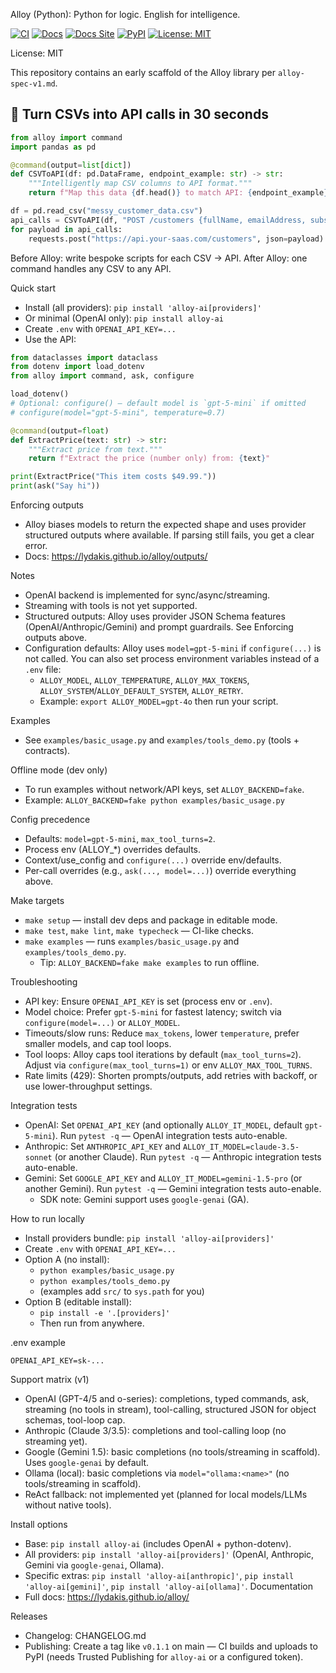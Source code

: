 Alloy (Python): Python for logic. English for intelligence.

[![CI](https://github.com/lydakis/alloy/actions/workflows/ci.yml/badge.svg)](https://github.com/lydakis/alloy/actions/workflows/ci.yml)
[![Docs](https://github.com/lydakis/alloy/actions/workflows/docs.yml/badge.svg)](https://lydakis.github.io/alloy/)
[![Docs Site](https://img.shields.io/badge/docs-website-blue)](https://lydakis.github.io/alloy/)
[![PyPI](https://img.shields.io/pypi/v/alloy-ai.svg)](https://pypi.org/project/alloy-ai/)
[![License: MIT](https://img.shields.io/badge/License-MIT-yellow.svg)](LICENSE)

License: MIT

This repository contains an early scaffold of the Alloy library per `alloy-spec-v1.md`.

## 🚀 Turn CSVs into API calls in 30 seconds

```python
from alloy import command
import pandas as pd

@command(output=list[dict])
def CSVToAPI(df: pd.DataFrame, endpoint_example: str) -> str:
    """Intelligently map CSV columns to API format."""
    return f"Map this data {df.head()} to match API: {endpoint_example}"

df = pd.read_csv("messy_customer_data.csv")
api_calls = CSVToAPI(df, "POST /customers {fullName, emailAddress, subscriptionTier}")
for payload in api_calls:
    requests.post("https://api.your-saas.com/customers", json=payload)
```

Before Alloy: write bespoke scripts for each CSV → API. After Alloy: one command handles any CSV to any API.

Quick start
- Install (all providers): `pip install 'alloy-ai[providers]'`
- Or minimal (OpenAI only): `pip install alloy-ai`
- Create `.env` with `OPENAI_API_KEY=...`
- Use the API:

```python
from dataclasses import dataclass
from dotenv import load_dotenv
from alloy import command, ask, configure

load_dotenv()
# Optional: configure() — default model is `gpt-5-mini` if omitted
# configure(model="gpt-5-mini", temperature=0.7)

@command(output=float)
def ExtractPrice(text: str) -> str:
    """Extract price from text."""
    return f"Extract the price (number only) from: {text}"

print(ExtractPrice("This item costs $49.99."))
print(ask("Say hi"))
```

Enforcing outputs
- Alloy biases models to return the expected shape and uses provider structured outputs where available. If parsing still fails, you get a clear error.
- Docs: https://lydakis.github.io/alloy/outputs/

Notes
- OpenAI backend is implemented for sync/async/streaming.
- Streaming with tools is not yet supported.
- Structured outputs: Alloy uses provider JSON Schema features (OpenAI/Anthropic/Gemini) and prompt guardrails. See Enforcing outputs above.
- Configuration defaults: Alloy uses `model=gpt-5-mini` if `configure(...)` is not called. You can also set process environment variables instead of a `.env` file:
  - `ALLOY_MODEL`, `ALLOY_TEMPERATURE`, `ALLOY_MAX_TOKENS`, `ALLOY_SYSTEM`/`ALLOY_DEFAULT_SYSTEM`, `ALLOY_RETRY`.
  - Example: `export ALLOY_MODEL=gpt-4o` then run your script.

Examples
- See `examples/basic_usage.py` and `examples/tools_demo.py` (tools + contracts).

Offline mode (dev only)
- To run examples without network/API keys, set `ALLOY_BACKEND=fake`.
- Example: `ALLOY_BACKEND=fake python examples/basic_usage.py`

Config precedence
- Defaults: `model=gpt-5-mini`, `max_tool_turns=2`.
- Process env (ALLOY_*) overrides defaults.
- Context/use_config and `configure(...)` override env/defaults.
- Per-call overrides (e.g., `ask(..., model=...)`) override everything above.

Make targets
- `make setup` — install dev deps and package in editable mode.
- `make test`, `make lint`, `make typecheck` — CI-like checks.
- `make examples` — runs `examples/basic_usage.py` and `examples/tools_demo.py`.
  - Tip: `ALLOY_BACKEND=fake make examples` to run offline.

Troubleshooting
- API key: Ensure `OPENAI_API_KEY` is set (process env or `.env`).
- Model choice: Prefer `gpt-5-mini` for fastest latency; switch via `configure(model=...)` or `ALLOY_MODEL`.
- Timeouts/slow runs: Reduce `max_tokens`, lower `temperature`, prefer smaller models, and cap tool loops.
- Tool loops: Alloy caps tool iterations by default (`max_tool_turns=2`). Adjust via `configure(max_tool_turns=1)` or env `ALLOY_MAX_TOOL_TURNS`.
- Rate limits (429): Shorten prompts/outputs, add retries with backoff, or use lower-throughput settings.

Integration tests
- OpenAI: Set `OPENAI_API_KEY` (and optionally `ALLOY_IT_MODEL`, default `gpt-5-mini`). Run `pytest -q` — OpenAI integration tests auto-enable.
- Anthropic: Set `ANTHROPIC_API_KEY` and `ALLOY_IT_MODEL=claude-3.5-sonnet` (or another Claude). Run `pytest -q` — Anthropic integration tests auto-enable.
- Gemini: Set `GOOGLE_API_KEY` and `ALLOY_IT_MODEL=gemini-1.5-pro` (or another Gemini). Run `pytest -q` — Gemini integration tests auto-enable.
  - SDK note: Gemini support uses `google-genai` (GA).

How to run locally
- Install providers bundle: `pip install 'alloy-ai[providers]'`
- Create `.env` with `OPENAI_API_KEY=...`
- Option A (no install):
  - `python examples/basic_usage.py`
  - `python examples/tools_demo.py`
  - (examples add `src/` to `sys.path` for you)
- Option B (editable install):
  - `pip install -e '.[providers]'`
  - Then run from anywhere.

.env example
```
OPENAI_API_KEY=sk-...
```
Support matrix (v1)
- OpenAI (GPT-4/5 and o-series): completions, typed commands, ask, streaming (no tools in stream), tool-calling, structured JSON for object schemas, tool-loop cap.
- Anthropic (Claude 3/3.5): completions and tool-calling loop (no streaming yet).
- Google (Gemini 1.5): basic completions (no tools/streaming in scaffold). Uses `google-genai` by default.
- Ollama (local): basic completions via `model="ollama:<name>"` (no tools/streaming in scaffold).
- ReAct fallback: not implemented yet (planned for local models/LLMs without native tools).

Install options
- Base: `pip install alloy-ai` (includes OpenAI + python-dotenv).
- All providers: `pip install 'alloy-ai[providers]'` (OpenAI, Anthropic, Gemini via `google-genai`, Ollama).
- Specific extras: `pip install 'alloy-ai[anthropic]'`, `pip install 'alloy-ai[gemini]'`, `pip install 'alloy-ai[ollama]'`.
Documentation
- Full docs: https://lydakis.github.io/alloy/

Releases
- Changelog: CHANGELOG.md
- Publishing: Create a tag like `v0.1.1` on main — CI builds and uploads to PyPI (needs Trusted Publishing for `alloy-ai` or a configured token).

